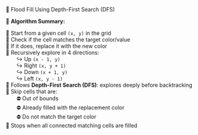 🧠 Flood Fill Using Depth-First Search (DFS)

🚀 **Algorithm Summary:**

🔹 Start from a given cell `(x, y)` in the grid  
🔸 Check if the cell matches the target color/value  
🔹 If it does, replace it with the new color  
🔸 Recursively explore in 4 directions:  
  ↪ Up `(x - 1, y)`  
  ↪ Right `(x, y + 1)`  
  ↪ Down `(x + 1, y)`  
  ↪ Left `(x, y - 1)`  
🔹 Follows **Depth-First Search (DFS)**: explores deeply before backtracking  
🔸 Skip cells that are:  
  ⛔ Out of bounds  
  ⛔ Already filled with the replacement color  
  ⛔ Do not match the target color  
🔹 Stops when all connected matching cells are filled
